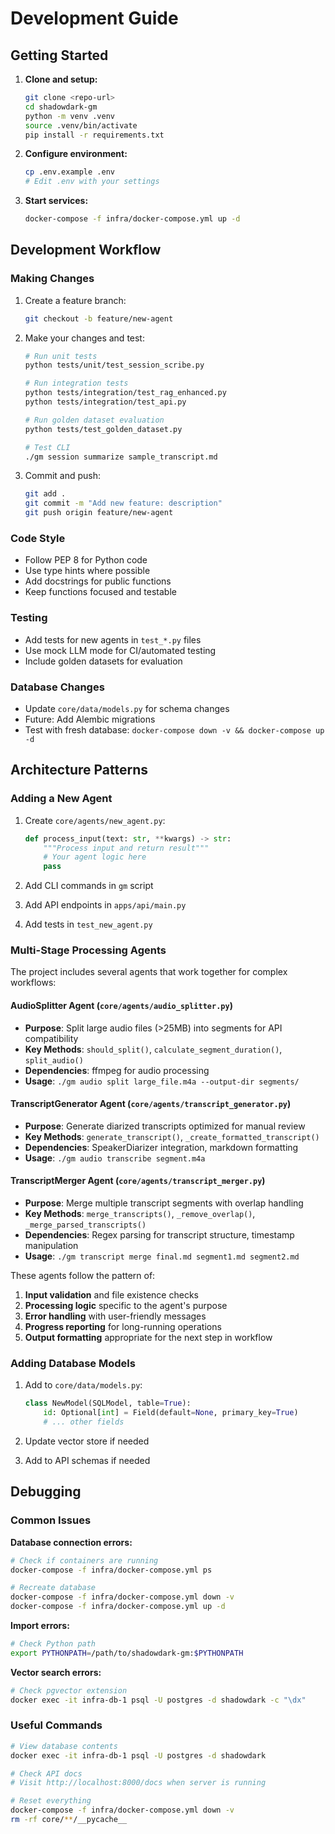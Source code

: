 # Development Guide

## Getting Started

1. **Clone and setup:**
   ```bash
   git clone <repo-url>
   cd shadowdark-gm
   python -m venv .venv
   source .venv/bin/activate
   pip install -r requirements.txt
   ```

2. **Configure environment:**
   ```bash
   cp .env.example .env
   # Edit .env with your settings
   ```

3. **Start services:**
   ```bash
   docker-compose -f infra/docker-compose.yml up -d
   ```

## Development Workflow

### Making Changes

1. Create a feature branch:
   ```bash
   git checkout -b feature/new-agent
   ```

2. Make your changes and test:
   ```bash
   # Run unit tests
   python tests/unit/test_session_scribe.py
   
   # Run integration tests
   python tests/integration/test_rag_enhanced.py
   python tests/integration/test_api.py
   
   # Run golden dataset evaluation
   python tests/test_golden_dataset.py
   
   # Test CLI
   ./gm session summarize sample_transcript.md
   ```

3. Commit and push:
   ```bash
   git add .
   git commit -m "Add new feature: description"
   git push origin feature/new-agent
   ```

### Code Style

- Follow PEP 8 for Python code
- Use type hints where possible
- Add docstrings for public functions
- Keep functions focused and testable

### Testing

- Add tests for new agents in `test_*.py` files
- Use mock LLM mode for CI/automated testing
- Include golden datasets for evaluation

### Database Changes

- Update `core/data/models.py` for schema changes
- Future: Add Alembic migrations
- Test with fresh database: `docker-compose down -v && docker-compose up -d`

## Architecture Patterns

### Adding a New Agent

1. Create `core/agents/new_agent.py`:
   ```python
   def process_input(text: str, **kwargs) -> str:
       """Process input and return result"""
       # Your agent logic here
       pass
   ```

2. Add CLI commands in `gm` script
3. Add API endpoints in `apps/api/main.py`
4. Add tests in `test_new_agent.py`

### Multi-Stage Processing Agents

The project includes several agents that work together for complex workflows:

#### AudioSplitter Agent (`core/agents/audio_splitter.py`)
- **Purpose**: Split large audio files (>25MB) into segments for API compatibility
- **Key Methods**: `should_split()`, `calculate_segment_duration()`, `split_audio()`
- **Dependencies**: ffmpeg for audio processing
- **Usage**: `./gm audio split large_file.m4a --output-dir segments/`

#### TranscriptGenerator Agent (`core/agents/transcript_generator.py`)  
- **Purpose**: Generate diarized transcripts optimized for manual review
- **Key Methods**: `generate_transcript()`, `_create_formatted_transcript()`
- **Dependencies**: SpeakerDiarizer integration, markdown formatting
- **Usage**: `./gm audio transcribe segment.m4a`

#### TranscriptMerger Agent (`core/agents/transcript_merger.py`)
- **Purpose**: Merge multiple transcript segments with overlap handling
- **Key Methods**: `merge_transcripts()`, `_remove_overlap()`, `_merge_parsed_transcripts()`  
- **Dependencies**: Regex parsing for transcript structure, timestamp manipulation
- **Usage**: `./gm transcript merge final.md segment1.md segment2.md`

These agents follow the pattern of:
1. **Input validation** and file existence checks
2. **Processing logic** specific to the agent's purpose  
3. **Error handling** with user-friendly messages
4. **Progress reporting** for long-running operations
5. **Output formatting** appropriate for the next step in workflow

### Adding Database Models

1. Add to `core/data/models.py`:
   ```python
   class NewModel(SQLModel, table=True):
       id: Optional[int] = Field(default=None, primary_key=True)
       # ... other fields
   ```

2. Update vector store if needed
3. Add to API schemas if needed

## Debugging

### Common Issues

**Database connection errors:**
```bash
# Check if containers are running
docker-compose -f infra/docker-compose.yml ps

# Recreate database
docker-compose -f infra/docker-compose.yml down -v
docker-compose -f infra/docker-compose.yml up -d
```

**Import errors:**
```bash
# Check Python path
export PYTHONPATH=/path/to/shadowdark-gm:$PYTHONPATH
```

**Vector search errors:**
```bash
# Check pgvector extension
docker exec -it infra-db-1 psql -U postgres -d shadowdark -c "\dx"
```

### Useful Commands

```bash
# View database contents
docker exec -it infra-db-1 psql -U postgres -d shadowdark

# Check API docs
# Visit http://localhost:8000/docs when server is running

# Reset everything
docker-compose -f infra/docker-compose.yml down -v
rm -rf core/**/__pycache__
```